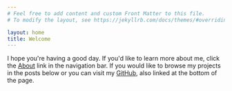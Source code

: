 ```yaml
---
# Feel free to add content and custom Front Matter to this file.
# To modify the layout, see https://jekyllrb.com/docs/themes/#overriding-theme-defaults

layout: home
title: Welcome 
---
```


I hope you're having a good day. If you'd like to learn more about me, click the [About](about.md) link in the navigation bar. If you would like to browse my projects in the posts below or you can visit my [GitHub](https://github.com/sko9370), also linked at the bottom of the page.

